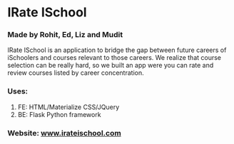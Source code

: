 # IRate ISchool

### Made by Rohit, Ed, Liz and Mudit

IRate ISchool is an application to bridge the gap between future careers of iSchoolers and courses relevant to those careers. We realize that course selection can be really hard, so we built an app were you can rate and review courses listed by career concentration.

### Uses:
1. FE: HTML/Materialize CSS/JQuery
2. BE: Flask Python framework

### Website: www.irateischool.com

